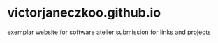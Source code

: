 # victorjaneczkoo.github.io
exemplar website for software atelier submission for links and projects
